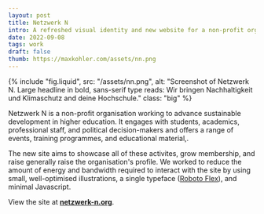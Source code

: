 ```yaml
---
layout: post
title: Netzwerk N
intro: A refreshed visual identity and new website for a non-profit organisation advancing sustainable development in higher education.
date: 2022-09-08
tags: work
draft: false
thumb: https://maxkohler.com/assets/nn.png
---
```


{% include "fig.liquid", src: "/assets/nn.png", alt: "Screenshot of Netzwerk N. Large headline in bold, sans-serif type reads: Wir bringen Nachhaltigkeit und Klimaschutz and deine Hochschule." class: "big" %}

Netzwerk N is a non-profit organisation working to advance sustainable development in higher education. It engages with students, academics, professional staff, and political decision-makers and offers a range of events, training programmes, and educational material,.

The new site aims to showcase all of these activites, grow membership, and raise generally raise the organisation's profile. We worked to reduce the amount of energy and bandwidth required to interact with the site by using small, well-optimised illustrations, a single typeface ([Roboto Flex](https://fonts.google.com/specimen/Roboto+Flex/about)), and minimal Javascript.

View the site at **[netzwerk-n.org](https://netzwerk-n.org/)**.
